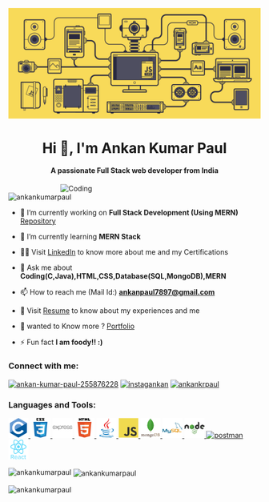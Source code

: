 ![MasterHead](https://github.com/AnkanKumarPaul/AnkanKumarPaul/blob/main/Github_Masterhead.gif)
<h1 align="center">Hi 👋, I'm Ankan Kumar Paul</h1>
<h4 align="center">A passionate Full Stack web developer from India</h4>
<img align="right" alt="Coding" width="400" src="https://camo.githubusercontent.com/9792d43627b178fd4a45bcabb3647d7b34a62d64baf96a19abf6ea19d5cea8dd/68747470733a2f2f63646e2e6472696262626c652e636f6d2f75736572732f313138373833362f73637265656e73686f74732f363533393432392f70726f6772616d65722e676966">

<p align="left"> <img src="https://komarev.com/ghpvc/?username=ankankumarpaul&label=Profile%20views&color=0e75b6&style=flat" alt="ankankumarpaul" /> </p>

- 🔭 I’m currently working on **Full Stack Development (Using MERN)** [Repository ](https://github.com/AnkanKumarPaul/MERN-Full-Stack-OBD-tution)

- 🌱 I’m currently learning **MERN Stack**

- 👨‍💻 Visit [LinkedIn](https://www.linkedin.com/in/ankan-kumar-paul-255876228?utm_source=share&utm_campaign=share_via&utm_content=profile&utm_medium=android_app&original_referer=https%3A%2F%2Fgithub.com%2F) to know more about me and my Certifications

- 💬 Ask me about **Coding(C,Java),HTML,CSS,Database(SQL,MongoDB),MERN**

- 📫 How to reach me (Mail Id:) **ankanpaul7897@gmail.com**

- 📄 Visit [Resume](https://drive.google.com/drive/folders/1y2P6SX334z9tlRW3ztklKCHiCvPPuocx?usp=drive_link) to know about my experiences and me

- 📜 wanted to Know more ? [Portfolio](https://portfolioofankankumarpaul.netlify.app/)

- ⚡ Fun fact **I am foody!! :)**

<h3 align="left">Connect with me:</h3>
<p align="left">
<a href="https://linkedin.com/in/ankan-kumar-paul-255876228" target="blank"><img align="center" src="https://raw.githubusercontent.com/rahuldkjain/github-profile-readme-generator/master/src/images/icons/Social/linked-in-alt.svg" alt="ankan-kumar-paul-255876228" height="30" width="40" /></a>
<a href="https://instagram.com/instagankan" target="blank"><img align="center" src="https://raw.githubusercontent.com/rahuldkjain/github-profile-readme-generator/master/src/images/icons/Social/instagram.svg" alt="instagankan" height="30" width="40" /></a>
<a href="https://www.hackerrank.com/ankankrpaul" target="blank"><img align="center" src="https://raw.githubusercontent.com/rahuldkjain/github-profile-readme-generator/master/src/images/icons/Social/hackerrank.svg" alt="ankankrpaul" height="30" width="40" /></a>
</p>

<h3 align="left">Languages and Tools:</h3>
<p align="left"> <a href="https://www.cprogramming.com/" target="_blank" rel="noreferrer"> <img src="https://raw.githubusercontent.com/devicons/devicon/master/icons/c/c-original.svg" alt="c" width="40" height="40"/> </a> <a href="https://www.w3schools.com/css/" target="_blank" rel="noreferrer"> <img src="https://raw.githubusercontent.com/devicons/devicon/master/icons/css3/css3-original-wordmark.svg" alt="css3" width="40" height="40"/> </a> <a href="https://expressjs.com" target="_blank" rel="noreferrer"> <img src="https://raw.githubusercontent.com/devicons/devicon/master/icons/express/express-original-wordmark.svg" alt="express" width="40" height="40"/> </a> <a href="https://www.w3.org/html/" target="_blank" rel="noreferrer"> <img src="https://raw.githubusercontent.com/devicons/devicon/master/icons/html5/html5-original-wordmark.svg" alt="html5" width="40" height="40"/> </a> <a href="https://www.java.com" target="_blank" rel="noreferrer"> <img src="https://raw.githubusercontent.com/devicons/devicon/master/icons/java/java-original.svg" alt="java" width="40" height="40"/> </a> <a href="https://developer.mozilla.org/en-US/docs/Web/JavaScript" target="_blank" rel="noreferrer"> <img src="https://raw.githubusercontent.com/devicons/devicon/master/icons/javascript/javascript-original.svg" alt="javascript" width="40" height="40"/> </a> <a href="https://www.mongodb.com/" target="_blank" rel="noreferrer"> <img src="https://raw.githubusercontent.com/devicons/devicon/master/icons/mongodb/mongodb-original-wordmark.svg" alt="mongodb" width="40" height="40"/> </a> <a href="https://www.mysql.com/" target="_blank" rel="noreferrer"> <img src="https://raw.githubusercontent.com/devicons/devicon/master/icons/mysql/mysql-original-wordmark.svg" alt="mysql" width="40" height="40"/> </a> <a href="https://nodejs.org" target="_blank" rel="noreferrer"> <img src="https://raw.githubusercontent.com/devicons/devicon/master/icons/nodejs/nodejs-original-wordmark.svg" alt="nodejs" width="40" height="40"/> </a> <a href="https://postman.com" target="_blank" rel="noreferrer"> <img src="https://www.vectorlogo.zone/logos/getpostman/getpostman-icon.svg" alt="postman" width="40" height="40"/> </a> <a href="https://reactjs.org/" target="_blank" rel="noreferrer"> <img src="https://raw.githubusercontent.com/devicons/devicon/master/icons/react/react-original-wordmark.svg" alt="react" width="40" height="40"/> </a> </p>

<p><img align="left" src="https://github-readme-stats.vercel.app/api/top-langs?username=ankankumarpaul&show_icons=true&locale=en&layout=compact" alt="ankankumarpaul" /></p>

<p>&nbsp;<img align="center" src="https://github-readme-stats.vercel.app/api?username=ankankumarpaul&show_icons=true&locale=en" alt="ankankumarpaul" /></p>

<p><img align="center" src="https://github-readme-streak-stats.herokuapp.com/?user=ankankumarpaul&" alt="ankankumarpaul" /></p>
